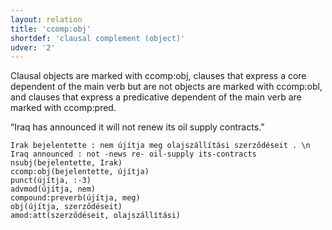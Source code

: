 ```yaml
---
layout: relation
title: 'ccomp:obj'
shortdef: 'clausal complement (object)'
udver: '2'
---
```


Clausal objects are marked with ccomp:obj,
clauses that express a core dependent of the main verb but are not objects are marked with ccomp:obl,
and clauses that express a predicative dependent of the main verb are marked with ccomp:pred.

“Iraq has announced it will not renew its oil supply contracts.”

~~~ sdparse
Irak bejelentette : nem újítja meg olajszállítási szerződéseit . \n Iraq announced : not -news re- oil-supply its-contracts
nsubj(bejelentette, Irak)
ccomp:obj(bejelentette, újítja)
punct(újítja, :-3)
advmod(újítja, nem)
compound:preverb(újítja, meg)
obj(újítja, szerződéseit)
amod:att(szerződéseit, olajszállítási)
~~~

<!-- Interlanguage links updated Pá kvě 14 11:08:55 CEST 2021 -->
